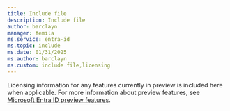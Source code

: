 ```yaml
---
title: Include file
description: Include file
author: barclayn
manager: femila
ms.service: entra-id
ms.topic: include
ms.date: 01/31/2025
ms.author: barclayn
ms.custom: include file,licensing
---
```


Licensing information for any features currently in preview is included here when applicable. For more information about preview features, see [Microsoft Entra ID preview features](~/fundamentals/whats-new.md).
